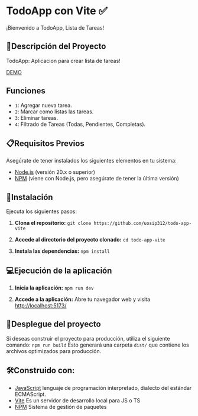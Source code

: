 # TodoApp con Vite :white_check_mark: 

¡Bienvenido a TodoApp, Lista de Tareas!

## 📄Descripción del Proyecto
TodoApp: Aplicacion para crear lista de tareas!

[DEMO](https://todo-app-ed.netlify.app/)

## Funciones
- `1`: Agregar nueva tarea.
- `2`: Marcar como listas las tareas.
- `3`: Eliminar tareas.
- `4`: Filtrado de Tareas (Todas, Pendientes, Completas).

## 📋Requisitos Previos
Asegúrate de tener instalados los siguientes elementos en tu sistema:

- [Node.js](https://nodejs.org/) (versión 20.x o superior)
- [NPM](https://www.npmjs.com/) (viene con Node.js, pero asegúrate de tener la última versión)

## 🔧Instalación
Ejecuta los siguientes pasos:

1. **Clona el repositorio:**
```git clone https://github.com/uosip312/todo-app-vite```

2. **Accede al directorio del proyecto clonado:**
```cd todo-app-vite```

3. **Instala las dependencias:**
```npm install```

## 💻Ejecución de la aplicación
1. **Inicia la aplicación:**
```npm run dev```

2. **Accede a la aplicación:**
Abre tu navegador web y visita [http://localhost:5173/](http://localhost:5173/)

## 🔨Desplegue del proyecto

Si deseas construir el proyecto para producción, utiliza el siguiente comando:
```npm run build```
Esto generará una carpeta ```dist/``` que contiene los archivos optimizados para producción.

<!-- ## ⚙️Ejecución de pruebas
Para ejecutar las pruebas unitarias, utiliza el siguiente comando:
```
n/a
``` -->

## 🛠️Construido con:
- [JavaScript](https://developer.mozilla.org/es/docs/Web/JavaScript) lenguaje de programación interpretado, dialecto del estándar ECMAScript.
- [Vite](https://vitejs.dev/) Es un servidor de desarrollo local para JS o TS
- [NPM](https://www.npmjs.com/) Sistema de gestión de paquetes
